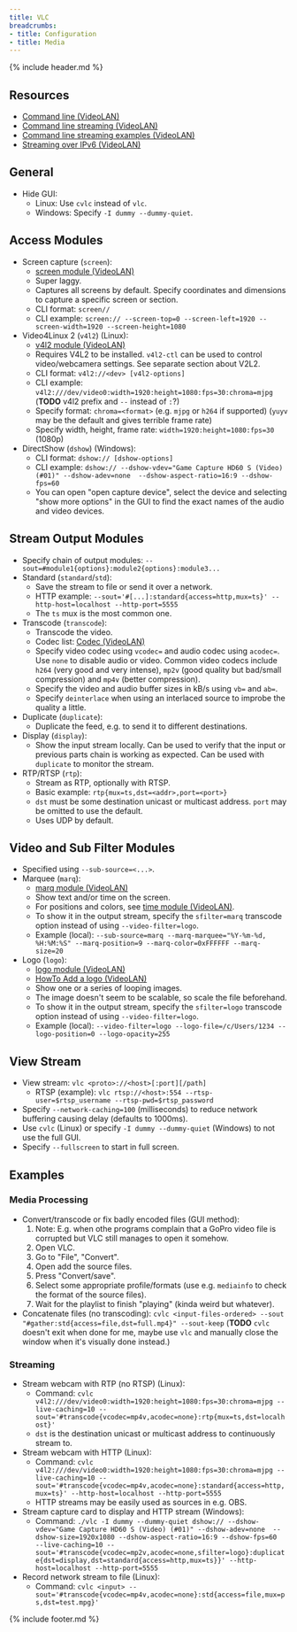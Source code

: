 ```yaml
---
title: VLC
breadcrumbs:
- title: Configuration
- title: Media
---
```

{% include header.md %}

## Resources

- [Command line (VideoLAN)](https://wiki.videolan.org/Documentation:Command_line/)
- [Command line streaming (VideoLAN)](https://wiki.videolan.org/Documentation:Streaming_HowTo/Advanced_Streaming_Using_the_Command_Line/)
- [Command line streaming examples (VideoLAN)](https://wiki.videolan.org/Documentation:Streaming_HowTo/Command_Line_Examples/)
- [Streaming over IPv6 (VideoLAN)](https://wiki.videolan.org/Documentation:Streaming_HowTo/Streaming_over_IPv6/)

## General

- Hide GUI:
    - Linux: Use `cvlc` instead of `vlc`.
    - Windows: Specify `-I dummy --dummy-quiet`.

## Access Modules

- Screen capture (`screen`):
    - [screen module (VideoLAN)](https://wiki.videolan.org/Documentation:Modules/screen/)
    - Super laggy.
    - Captures all screens by default. Specify coordinates and dimensions to capture a specific screen or section.
    - CLI format: `screen//`
    - CLI example: `screen:// --screen-top=0 --screen-left=1920 --screen-width=1920 --screen-height=1080`
- Video4Linux 2 (`v4l2`) (Linux):
    - [v4l2 module (VideoLAN)](https://wiki.videolan.org/Documentation:Modules/v4l2/)
    - Requires V4L2 to be installed. `v4l2-ctl` can be used to control video/webcamera settings. See separate section about V2L2.
    - CLI format: `v4l2://<dev> [v4l2-options]`
    - CLI example: `v4l2:///dev/video0:width=1920:height=1080:fps=30:chroma=mjpg` (**TODO** v4l2 prefix and `--` instead of `:`?)
    - Specify format: `chroma=<format>` (e.g. `mjpg` or `h264` if supported) (`yuyv` may be the default and gives terrible frame rate)
    - Specify width, height, frame rate: `width=1920:height=1080:fps=30` (1080p)
- DirectShow (`dshow`) (Windows):
    - CLI format: `dshow:// [dshow-options]`
    - CLI example: `dshow:// --dshow-vdev="Game Capture HD60 S (Video) (#01)" --dshow-adev=none  --dshow-aspect-ratio=16:9 --dshow-fps=60`
    - You can open "open capture device", select the device and selecting "show more options" in the GUI to find the exact names of the audio and video devices.

## Stream Output Modules

- Specify chain of output modules: `--sout=#module1{options}:module2{options}:module3...`
- Standard (`standard`/`std`):
    - Save the stream to file or send it over a network.
    - HTTP example: `--sout='#[...]:standard{access=http,mux=ts}' --http-host=localhost --http-port=5555`
    - The `ts` mux is the most common one.
- Transcode (`transcode`):
    - Transcode the video.
    - Codec list: [Codec (VideoLAN)](https://wiki.videolan.org/Codec/)
    - Specify video codec using `vcodec=` and audio codec using `acodec=`. Use `none` to disable audio or video. Common video codecs include `h264` (very good and very intense), `mp2v` (good quality but bad/small compression) and `mp4v` (better compression).
    - Specify the video and audio buffer sizes in kB/s using `vb=` and `ab=`.
    - Specify `deinterlace` when using an interlaced source to improbe the quality a little.
- Duplicate (`duplicate`):
    - Duplicate the feed, e.g. to send it to different destinations.
- Display (`display`):
    - Show the input stream locally. Can be used to verify that the input or previous parts chain is working as expected. Can be used with `duplicate` to monitor the stream.
- RTP/RTSP (`rtp`):
    - Stream as RTP, optionally with RTSP.
    - Basic example: `rtp{mux=ts,dst=<addr>,port=<port>}`
    - `dst` must be some destination unicast or multicast address. `port` may be omitted to use the default.
    - Uses UDP by default.

## Video and Sub Filter Modules

- Specified using `--sub-source=<...>`.
- Marquee (`marq`):
    - [marq module (VideoLAN)](https://wiki.videolan.org/Documentation:Modules/marq/)
    - Show text and/or time on the screen.
    - For positions and colors, see [time module (VideoLAN)](https://wiki.videolan.org/Documentation:Modules/time/).
    - To show it in the output stream, specify the `sfilter=marq` transcode option instead of using `--video-filter=logo`.
    - Example (local): `--sub-source=marq --marq-marquee="%Y-%m-%d, %H:%M:%S" --marq-position=9 --marq-color=0xFFFFFF --marq-size=20`
- Logo (`logo`):
    - [logo module (VideoLAN)](https://wiki.videolan.org/Documentation:Modules/logo/)
    - [HowTo Add a logo (VideoLAN)](https://wiki.videolan.org/VLC_HowTo/Add_a_logo/)
    - Show one or a series of looping images.
    - The image doesn't seem to be scalable, so scale the file beforehand.
    - To show it in the output stream, specify the `sfilter=logo` transcode option instead of using `--video-filter=logo`.
    - Example (local): `--video-filter=logo --logo-file=/c/Users/1234 --logo-position=0 --logo-opacity=255`

## View Stream

- View stream: `vlc <proto>://<host>[:port][/path]`
    - RTSP (example): `vlc rtsp://<host>:554 --rtsp-user=$rtsp_username --rtsp-pwd=$rtsp_password`
- Specify `--network-caching=100` (milliseconds) to reduce network buffering causing delay (defaults to 1000ms).
- Use `cvlc` (Linux) or specify `-I dummy --dummy-quiet` (Windows) to not use the full GUI.
- Specify `--fullscreen` to start in full screen.

## Examples

### Media Processing

- Convert/transcode or fix badly encoded files (GUI method):
    1. Note: E.g. when othe programs complain that a GoPro video file is corrupted but VLC still manages to open it somehow.
    1. Open VLC.
    1. Go to "File", "Convert".
    1. Open add the source files.
    1. Press "Convert/save".
    1. Select some appropriate profile/formats (use e.g. `mediainfo` to check the format of the source files).
    1. Wait for the playlist to finish "playing" (kinda weird but whatever).
- Concatenate files (no transcoding): `cvlc <input-files-ordered> --sout "#gather:std{access=file,dst=full.mp4}" --sout-keep` (**TODO** `cvlc` doesn't exit when done for me, maybe use `vlc` and manually close the window when it's visually done instead.)

### Streaming

- Stream webcam with RTP (no RTSP) (Linux):
    - Command: `cvlc v4l2:///dev/video0:width=1920:height=1080:fps=30:chroma=mjpg --live-caching=10 --sout='#transcode{vcodec=mp4v,acodec=none}:rtp{mux=ts,dst=localhost}'`
    - `dst` is the destination unicast or multicast address to continuously stream to.
- Stream webcam with HTTP (Linux):
    - Command: `cvlc v4l2:///dev/video0:width=1920:height=1080:fps=30:chroma=mjpg --live-caching=10 --sout='#transcode{vcodec=mp4v,acodec=none}:standard{access=http,mux=ts}' --http-host=localhost --http-port=5555`
    - HTTP streams may be easily used as sources in e.g. OBS.
- Stream capture card to display and HTTP stream (Windows):
    - Command: `./vlc -I dummy --dummy-quiet dshow:// --dshow-vdev="Game Capture HD60 S (Video) (#01)" --dshow-adev=none  --dshow-size=1920x1080 --dshow-aspect-ratio=16:9 --dshow-fps=60  --live-caching=10 --sout='#transcode{vcodec=mp2v,acodec=none,sfilter=logo}:duplicate{dst=display,dst=standard{access=http,mux=ts}}' --http-host=localhost --http-port=5555`
- Record network stream to file (Linux):
    - Command: `cvlc <input> --sout='#transcode{vcodec=mp4v,acodec=none}:std{access=file,mux=ps,dst=test.mpg}'`

{% include footer.md %}
